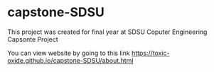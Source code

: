 # capstone-SDSU
This project was created for final year
at SDSU Coputer Engineering Capsonte Project

You can view website by going to this link
https://toxic-oxide.github.io/capstone-SDSU/about.html
